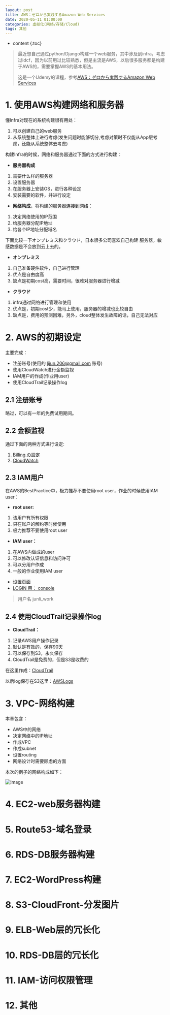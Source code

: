 ```yaml
---
layout: post
title: AWS：ゼロから実践するAmazon Web Services
date: 2020-05-11 01:00:00
categories: 虚拟化(网络/存储/Cloud)
tags: 其他
---
```

* content
{:toc}

> 最近想自己通过python/Django构建一个web服务，其中涉及到infra，考虑过idcf，因为以前用过比较熟悉，但是主流是AWS，以后很多服务都是构建于AWS的，需要掌握AWS的基本用法。
> 
> 这是一个Udemy的课程，参考[AWS：ゼロから実践するAmazon Web Services](https://www.udemy.com/course/aws-and-infra/)
> 

# 1. 使用AWS构建网络和服务器

懂Infra对现在的系统构建很有用处：
1. 可以创建自己的web服务
2. 从系统整体上进行考虑(发生问题时能够切分,考虑对策时不仅能从App层考虑，还能从系统整体去考虑)

构建Infra的时候，网络和服务器通过下面的方式进行构建：
- **服务器构成**
1. 需要什么样的服务器
2. 设置服务器
3. 在服务器上安装OS，进行各种设定
4. 安装需要的软件，并进行设定

- **网络构成**，将构建的服务器连接到网络：
1. 决定网络使用的IP范围
2. 给服务器分配IP地址
3. 给各个IP地址分配域名

下面比较一下オンプレミス和クラウド，日本很多公司喜欢自己构建
服务器，敏感数据是不会放到云上去的。
- **オンプレミス**
1. 自己准备硬件软件，自己进行管理
2. 优点是自由度高
3. 缺点是初期cost高，需要时间，很难对服务器进行增减

- **クラウド**
1. infra通过网络进行管理和使用
2. 优点是，初期cost少，能马上使用，服务器的增减也比较自由
3. 缺点是，费用的预测困难，另外，cloud整体发生故障的话，自己无法对应

# 2. AWS的初期设定

主要完成：

- 注册账号(使用的 lijun.206@gmail.com 账号)
- 使用CloudWatch进行金额监视
- IAM用户的作成(作业用user)
- 使用CloudTrail记录操作log

## 2.1 注册账号

略过，可以有一年的免费试用期间。

## 2.2 金额监视

通过下面的两种方式进行设定:

1. [Billing の設定](https://console.aws.amazon.com/billing/home?#/preferences)
2. [CloudWatch](https://console.aws.amazon.com/cloudwatch/home?region=us-east-1#alarmsV2:)

## 2.3 IAM用户

在AWS的BestPractice中，极力推荐不要使用root user，作业的时候使用IAM user：

- **root user:**
1. 该用户有所有权限
2. 只在账户的解约等时候使用
3. 极力推荐不要使用root user

- **IAM user：**
1. 在AWS内做成的user
2. 可以修改认证信息和访问许可
3. 可以分用户作成
4. 一般的作业使用IAM user

- [设置页面](https://console.aws.amazon.com/iam/home?#/home)
- [LOGIN 用： console](https://336452230265.signin.aws.amazon.com/console)
> 用户名  junli_work


## 2.4 使用CloudTrail记录操作log

- **CloudTrail：**
1. 记录AWS用户操作记录
2. 默认是有效的，保存90天
3. 可以保存到S3，永久保存
4. CloudTrail是免费的，但是S3是收费的

在这里作成：[CloudTrail](https://console.aws.amazon.com/cloudtrail/home?region=us-east-1#/dashboard)

以后log保存在S3这里：[AWSLogs](https://console.aws.amazon.com/s3/buckets/aws-and-infra-junli/AWSLogs/336452230265/CloudTrail/?region=us-east-1#)

# 3. VPC-网络构建

本章包含：
- AWS中的网络
- 决定网络中的IP地址
- 作成VPC
- 作成subnet
- 设置routing
- 网络设计时需要顾虑的方面

本次的例子的网络构成如下：

![image](https://user-images.githubusercontent.com/18595935/81632433-3ae59480-9445-11ea-98ea-b5a43e42d72f.png)


# 4. EC2-web服务器构建

# 5. Route53-域名登录

# 6. RDS-DB服务器构建

# 7. EC2-WordPress构建

# 8. S3-CloudFront-分发图片

# 9. ELB-Web层的冗长化

# 10. RDS-DB层的冗长化

# 11. IAM-访问权限管理

# 12. 其他
